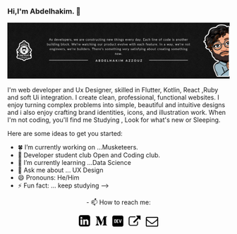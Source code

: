 ### Hi,I'm Abdelhakim. 👋
<img src="https://github.com/HowkMii/Howkmii/blob/master/howkmiz.png">

I'm web developer and Ux Designer, skilled in Flutter, Kotlin, React ,Ruby and soft Ui integration.
I create clean, professional, functional websites. I enjoy turning complex problems into simple, beautiful and intuitive designs and i also enjoy crafting brand identities, icons, and illustration work. When I'm not coding, you'll find me Studying , Look for what's new or Sleeping.

Here are some ideas to get you started:

- 🍀 I’m currently working on ...Musketeers.
- 💪 Developer student club Open and  Coding club.
- 🌱 I’m currently learning ...Data Science
- 💬 Ask me about ... UX Design 
- 😄 Pronouns: He/Him
- ⚡ Fun fact: ... keep studying
-->

<p align="center">
  - 📫 How to reach me:
</p>
<p align='center'>
<a href="https://www.linkedin.com/in/howkmii/"><img height="26" src="https://github.com/HowkMii/Howkmii/blob/master/linkedin.png"></a>&nbsp;&nbsp;
<a href="https://medium.com/@HowkMii"><img height="26" src="https://github.com/HowkMii/Howkmii/blob/master/medio.png" alt=""></a>&nbsp;&nbsp;
<a href="https://dev.to/howkmii"><img height="25" src="https://github.com/HowkMii/Howkmii/blob/master/dev.png" alt=""></a>&nbsp;&nbsp;
<a href="https://howkmii.netlify.app//"><img height="27" src="https://github.com/HowkMii/Howkmii/blob/master/external.png" alt=""></a>&nbsp;&nbsp;
<a href="https://github.com/HowkMii/email/blob/main/README.md"><img height="22" src="https://github.com/HowkMii/Howkmii/blob/master/mail.png" alt=""></a>
</p>
